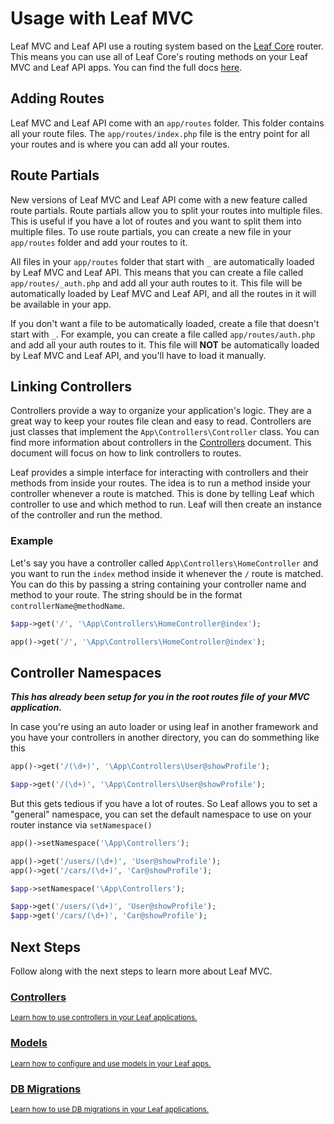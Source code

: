 # Usage with Leaf MVC

Leaf MVC and Leaf API use a routing system based on the [Leaf Core](/routing/) router. This means you can use all of Leaf Core's routing methods on your Leaf MVC and Leaf API apps. You can find the full docs [here](/routing/).

## Adding Routes

Leaf MVC and Leaf API come with an `app/routes` folder. This folder contains all your route files. The `app/routes/index.php` file is the entry point for all your routes and is where you can add all your routes.

## Route Partials

New versions of Leaf MVC and Leaf API come with a new feature called route partials. Route partials allow you to split your routes into multiple files. This is useful if you have a lot of routes and you want to split them into multiple files. To use route partials, you can create a new file in your `app/routes` folder and add your routes to it.

All files in your `app/routes` folder that start with `_` are automatically loaded by Leaf MVC and Leaf API. This means that you can create a file called `app/routes/_auth.php` and add all your auth routes to it. This file will be automatically loaded by Leaf MVC and Leaf API, and all the routes in it will be available in your app.

If you don't want a file to be automatically loaded, create a file that doesn't start with `_`. For example, you can create a file called `app/routes/auth.php` and add all your auth routes to it. This file will **NOT** be automatically loaded by Leaf MVC and Leaf API, and you'll have to load it manually.

## Linking Controllers

Controllers provide a way to organize your application's logic. They are a great way to keep your routes file clean and easy to read. Controllers are just classes that implement the `App\Controllers\Controller` class. You can find more information about controllers in the [Controllers](/mvc/controllers) document. This document will focus on how to link controllers to routes.

Leaf provides a simple interface for interacting with controllers and their methods from inside your routes. The idea is to run a method inside your controller whenever a route is matched. This is done by telling Leaf which controller to use and which method to run. Leaf will then create an instance of the controller and run the method.

### Example

Let's say you have a controller called `App\Controllers\HomeController` and you want to run the `index` method inside it whenever the `/` route is matched. You can do this by passing a string containing your controller name and method to your route. The string should be in the format `controllerName@methodName`.

<div class="class-mode">

```php
$app->get('/', '\App\Controllers\HomeController@index');
```

</div>
<div class="functional-mode">

```php
app()->get('/', '\App\Controllers\HomeController@index');
```

</div>

## Controller Namespaces

***This has already been setup for you in the root routes file of your MVC application.***

In case you're using an auto loader or using leaf in another framework and  you have your controllers in another directory, you can do sommething like this

<div class="functional-mode">

```php
app()->get('/(\d+)', '\App\Controllers\User@showProfile');
```

</div>
<div class="class-mode">

```php
$app->get('/(\d+)', '\App\Controllers\User@showProfile');
```

</div>

But this gets tedious if you have a lot of routes. So Leaf allows you to set a "general" namespace, you can set the default namespace to use on your router instance via `setNamespace()`

<div class="functional-mode">

```php
app()->setNamespace('\App\Controllers');

app()->get('/users/(\d+)', 'User@showProfile');
app()->get('/cars/(\d+)', 'Car@showProfile');
```

</div>
<div class="class-mode">

```php
$app->setNamespace('\App\Controllers');

$app->get('/users/(\d+)', 'User@showProfile');
$app->get('/cars/(\d+)', 'Car@showProfile');
```

</div>

## Next Steps

Follow along with the next steps to learn more about Leaf MVC.

<div class="vt-box-container next-steps">
  <a class="vt-box" href="/mvc/controllers">
    <h3 class="next-steps-link">Controllers</h3>
    <small class="next-steps-caption">Learn how to use controllers in your Leaf applications.</small>
  </a>
  <a class="vt-box" href="/mvc/models">
    <h3 class="next-steps-link">Models</h3>
    <small class="next-steps-caption">Learn how to configure and use models in your Leaf apps.</small>
  </a>
  <a class="vt-box" href="/mvc/migrations">
    <h3 class="next-steps-link">DB Migrations</h3>
    <small class="next-steps-caption">Learn how to use DB migrations in your Leaf applications.</small>
  </a>
</div>
